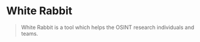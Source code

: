 <h1>White Rabbit</h1>


> White Rabbit is a tool which helps the OSINT research individuals and teams.


